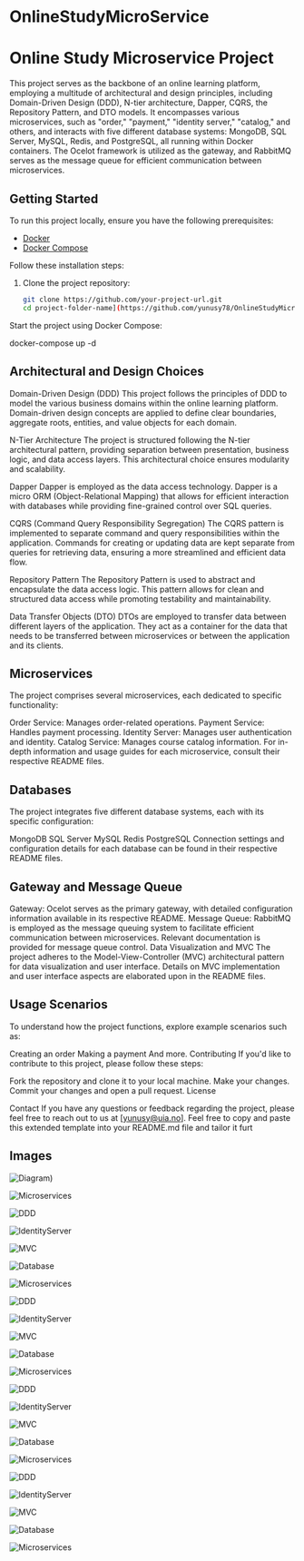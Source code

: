 # OnlineStudyMicroService

# Online Study Microservice Project

This project serves as the backbone of an online learning platform, employing a multitude of architectural and design principles, including Domain-Driven Design (DDD), N-tier architecture, Dapper, CQRS, the Repository Pattern, and DTO models. It encompasses various microservices, such as "order," "payment," "identity server," "catalog," and others, and interacts with five different database systems: MongoDB, SQL Server, MySQL, Redis, and PostgreSQL, all running within Docker containers. The Ocelot framework is utilized as the gateway, and RabbitMQ serves as the message queue for efficient communication between microservices.

## Getting Started

To run this project locally, ensure you have the following prerequisites:

- [Docker](https://www.docker.com/)
- [Docker Compose](https://docs.docker.com/compose/)

Follow these installation steps:

1. Clone the project repository:

   ```sh
   git clone https://github.com/your-project-url.git
   cd project-folder-name](https://github.com/yunusy78/OnlineStudyMicroService.git)
Start the project using Docker Compose:

docker-compose up -d


## Architectural and Design Choices
Domain-Driven Design (DDD)
This project follows the principles of DDD to model the various business domains within the online learning platform. Domain-driven design concepts are applied to define clear boundaries, aggregate roots, entities, and value objects for each domain.

N-Tier Architecture
The project is structured following the N-tier architectural pattern, providing separation between presentation, business logic, and data access layers. This architectural choice ensures modularity and scalability.

Dapper
Dapper is employed as the data access technology. Dapper is a micro ORM (Object-Relational Mapping) that allows for efficient interaction with databases while providing fine-grained control over SQL queries.

CQRS (Command Query Responsibility Segregation)
The CQRS pattern is implemented to separate command and query responsibilities within the application. Commands for creating or updating data are kept separate from queries for retrieving data, ensuring a more streamlined and efficient data flow.

Repository Pattern
The Repository Pattern is used to abstract and encapsulate the data access logic. This pattern allows for clean and structured data access while promoting testability and maintainability.

Data Transfer Objects (DTO)
DTOs are employed to transfer data between different layers of the application. They act as a container for the data that needs to be transferred between microservices or between the application and its clients.

## Microservices
The project comprises several microservices, each dedicated to specific functionality:

Order Service: Manages order-related operations.
Payment Service: Handles payment processing.
Identity Server: Manages user authentication and identity.
Catalog Service: Manages course catalog information.
For in-depth information and usage guides for each microservice, consult their respective README files.

## Databases
The project integrates five different database systems, each with its specific configuration:

MongoDB
SQL Server
MySQL
Redis
PostgreSQL
Connection settings and configuration details for each database can be found in their respective README files.

## Gateway and Message Queue
Gateway: Ocelot serves as the primary gateway, with detailed configuration information available in its respective README.
Message Queue: RabbitMQ is employed as the message queuing system to facilitate efficient communication between microservices. Relevant documentation is provided for message queue control.
Data Visualization and MVC
The project adheres to the Model-View-Controller (MVC) architectural pattern for data visualization and user interface. Details on MVC implementation and user interface aspects are elaborated upon in the README files.

## Usage Scenarios
To understand how the project functions, explore example scenarios such as:

Creating an order
Making a payment
And more.
Contributing
If you'd like to contribute to this project, please follow these steps:

Fork the repository and clone it to your local machine.
Make your changes.
Commit your changes and open a pull request.
License


Contact
If you have any questions or feedback regarding the project, please feel free to reach out to us at [yunusy@uia.no].
Feel free to copy and paste this extended template into your README.md file and tailor it furt

## Images

![Diagram](frontents/OnlineStudyWeb/wwwroot/Project/Diagram.jpg))

![Microservices](frontents/OnlineStudyWeb/wwwroot/Project/project.png)

![DDD](frontents/OnlineStudyWeb/wwwroot/Project/ddd.png)

![IdentityServer](frontents/OnlineStudyWeb/wwwroot/Project/identityserver.png)


![MVC](frontents/OnlineStudyWeb/wwwroot/Project/about.png)

![Database](frontents/OnlineStudyWeb/wwwroot/Project/cart_1.png)

![Microservices](frontents/OnlineStudyWeb/wwwroot/Project/cart_2.png)

![DDD](frontents/OnlineStudyWeb/wwwroot/Project/chart1.png)

![IdentityServer](frontents/OnlineStudyWeb/wwwroot/Project/chart2.png)


![MVC](frontents/OnlineStudyWeb/wwwroot/Project/contact2.png)

![Database](frontents/OnlineStudyWeb/wwwroot/Project/course_index_1.png)

![Microservices](frontents/OnlineStudyWeb/wwwroot/Project/dashboard.png)

![DDD](frontents/OnlineStudyWeb/wwwroot/Project/docker.png)

![IdentityServer](frontents/OnlineStudyWeb/wwwroot/Project/docker2.png)


![MVC](frontents/OnlineStudyWeb/wwwroot/Project/experlærer.png)

![Database](frontents/OnlineStudyWeb/wwwroot/Project/instructor.png)

![Microservices](frontents/OnlineStudyWeb/wwwroot/Project/login.png)

![DDD](frontents/OnlineStudyWeb/wwwroot/Project/payment.png)

![IdentityServer](frontents/OnlineStudyWeb/wwwroot/Project/product_detail.png)



![MVC](frontents/OnlineStudyWeb/wwwroot/Project/register.png)

![Database](frontents/OnlineStudyWeb/wwwroot/Project/search.png)

![Microservices](frontents/OnlineStudyWeb/wwwroot/Project/success.png)


